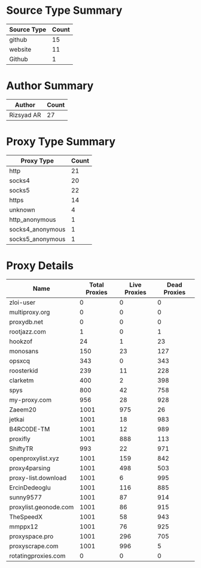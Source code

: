 # Source Type Summary

| Source Type | Count |
|-------------|-------|
| github | 15 |
| website | 11 |
| Github | 1 |


# Author Summary

| Author | Count |
|--------|-------|
| Rizsyad AR | 27 |


# Proxy Type Summary

| Proxy Type | Count |
|------------|-------|
| http | 21 |
| socks4 | 20 |
| socks5 | 22 |
| https | 14 |
| unknown | 4 |
| http_anonymous | 1 |
| socks4_anonymous | 1 |
| socks5_anonymous | 1 |


# Proxy Details

| Name | Total Proxies | Live Proxies | Dead Proxies |
|------|---------------|--------------|---------------|
| zloi-user | 0 | 0 | 0 |
| multiproxy.org | 0 | 0 | 0 |
| proxydb.net | 0 | 0 | 0 |
| rootjazz.com | 1 | 0 | 1 |
| hookzof | 24 | 1 | 23 |
| monosans | 150 | 23 | 127 |
| opsxcq | 343 | 0 | 343 |
| roosterkid | 239 | 11 | 228 |
| clarketm | 400 | 2 | 398 |
| spys | 800 | 42 | 758 |
| my-proxy.com | 956 | 28 | 928 |
| Zaeem20 | 1001 | 975 | 26 |
| jetkai | 1001 | 18 | 983 |
| B4RC0DE-TM | 1001 | 12 | 989 |
| proxifly | 1001 | 888 | 113 |
| ShiftyTR | 993 | 22 | 971 |
| openproxylist.xyz | 1001 | 159 | 842 |
| proxy4parsing | 1001 | 498 | 503 |
| proxy-list.download | 1001 | 6 | 995 |
| ErcinDedeoglu | 1001 | 116 | 885 |
| sunny9577 | 1001 | 87 | 914 |
| proxylist.geonode.com | 1001 | 86 | 915 |
| TheSpeedX | 1001 | 58 | 943 |
| mmppx12 | 1001 | 76 | 925 |
| proxyspace.pro | 1001 | 296 | 705 |
| proxyscrape.com | 1001 | 996 | 5 |
| rotatingproxies.com | 0 | 0 | 0 |
